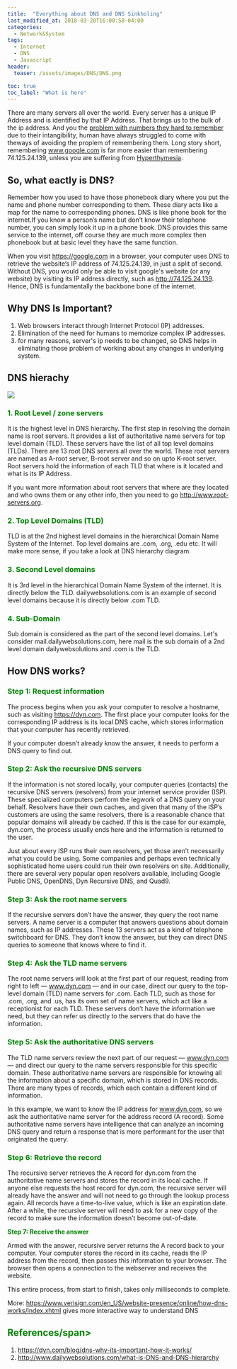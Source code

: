 ```yaml
---
title:  "Everything about DNS and DNS Sinkholing"
last_modified_at: 2018-03-20T16:00:58-04:00
categories: 
  - Network&System
tags:
  - Internet
  - DNS
  - Javascript
header:
  teaser: /assets/images/DNS/DNS.png

toc: true
toc_label: "What is here"
---
```



There are many servers all over the world. Every server has a unique IP Address and is identified by that IP Address. That brings us to the bulk of the ip address. And you the [problem with numbers they hard to remember](http://www.thememoryinstitute.com/remembering-numbers.html) due to their intangibility, human have always struggled to come with theways of avoiding  the proplem of remembering them. Long story short, remembering www.google.com is far more easier than remembering  74.125.24.139, unless you  are suffering from [Hyperthymesia](http://hyperthymesia.net/hyperthymesia/).

## So, what eactly is DNS?

Remember how you used to have those phonebook diary where you put the name and phone number corresponding to them. These diary acts like a map for the name to corresponding phones. DNS is like phone book for the internet.If you know a person’s name but don’t know their telephone number, you can simply look it up in a phone book. DNS provides this same service to the internet, off course they are much more complex then phonebook but at basic level they have the same function.

When you visit https://google.com in a browser, your computer uses DNS to retrieve the website’s IP address of 74.125.24.139, in just a split of second. Without DNS, you would only be able to visit google's website (or any website) by visiting its IP address directly, such as http://74.125.24.139.
Hence, DNS is fundamentally the backbone bone of the internet.

## Why DNS Is Important?

1. Web browsers interact through Internet Protocol (IP) addresses.
2. Elimination of the need for humans to memorize complex IP addresses.
3. for many reasons, server's ip needs to be changed, so DNS helps in eliminating those problem of working about any changes in underlying system.

 ## DNS hierachy

![](http://www.dailywebsolutions.com/images/DNS-hierarchy.png)

###  **<span style="color:green"> 1. Root Level / zone servers </span>**

It is the highest level in DNS hierarchy. The first step in resolving the domain name is root servers. It provides a list of authoritative name servers for top level domain (TLD). These servers have the list of all top level domains (TLDs). There are 13 root DNS servers all over the world. These root servers are named as A-root server, B-root server and so on upto K-root server. Root servers hold the information of each TLD that where is it located and what is its IP Address.

If you want more information about root servers that where are they located and who owns them or any other info, then you need to go http://www.root-servers.org.

### **<span style="color:green"> 2. Top Level Domains (TLD)</span>**

TLD is at the 2nd highest level domains in the hierarchical Domain Name System of the Internet. Top level domains are .com, .org, .edu etc. It will make more sense, if you take a look at DNS hierarchy diagram.

### **<span style="color:green"> 3. Second Level domains</span>**

It is 3rd level in the hierarchical Domain Name System of the internet. It is directly below the TLD. dailywebsolutions.com is an example of second level domains because it is directly below .com TLD.

### **<span style="color:green"> 4. Sub-Domain</span>**

Sub domain is considered as the part of the second level domains. Let's consider mail.dailywebsolutions.com, here mail is the sub domain of a 2nd level domain dailywebsolutions and .com is the TLD.



## How DNS works?

### **<span style="color:green"> Step 1: Request information </span>**

The process begins when you ask your computer to resolve a hostname, such as visiting https://dyn.com. The first place your computer looks for the corresponding IP address is its local DNS cache, which stores information that your computer has recently retrieved.

If your computer doesn’t already know the answer, it needs to perform a DNS query to find out.

### **<span style="color:green"> Step 2: Ask the recursive DNS servers</span>**

If the information is not stored locally, your computer queries (contacts) the recursive DNS servers (resolvers) from your internet service provider (ISP). These specialized computers perform the legwork of a DNS query on your behalf. Resolvers have their own caches, and given that many of the ISP’s customers are using the same resolvers, there is a reasonable chance that popular domains will already be cached. If this is the case for our example, dyn.com, the process usually ends here and the information is returned to the user.

Just about every ISP runs their own resolvers, yet those aren’t necessarily what you could be using. Some companies and perhaps even technically sophisticated home users could run their own resolvers on site. Additionally, there are several very popular open resolvers available, including Google Public DNS, OpenDNS, Dyn Recursive DNS, and Quad9.

### **<span style="color:green"> Step 3: Ask the root name servers</span>**

If the recursive servers don’t have the answer, they query the root name servers. A name server is a computer that answers questions about domain names, such as IP addresses. These 13 servers act as a kind of telephone switchboard for DNS. They don’t know the answer, but they can direct DNS queries to someone that knows where to find it.

### **<span style="color:green"> Step 4: Ask the TLD name servers </span>**

The root name servers will look at the first part of our request, reading from right to left — www.dyn.com — and in our case, direct our query to the top-level domain (TLD) name servers for .com. Each TLD, such as those for .com, .org, and .us, has its own set of name servers, which act like a receptionist for each TLD. These servers don’t have the information we need, but they can refer us directly to the servers that do have the information.

### **<span style="color:green"> Step 5: Ask the authoritative DNS servers</span>**

The TLD name servers review the next part of our request — www.dyn.com — and direct our query to the name servers responsible for this specific domain. These authoritative name servers are responsible for knowing all the information about a specific domain, which is stored in DNS records. There are many types of records, which each contain a different kind of information.

In this example, we want to know the IP address for www.dyn.com, so we ask the authoritative name server for the address record (A record). Some authoritative name servers have intelligence that can analyze an incoming DNS query and return a response that is more performant for the user that originated the query.

### **<span style="color:green"> Step 6: Retrieve the record</span>**

The recursive server retrieves the A record for dyn.com from the authoritative name servers and stores the record in its local cache. If anyone else requests the host record for dyn.com, the recursive server will already have the answer and will not need to go through the lookup process again. All records have a time-to-live value, which is like an expiration date. After a while, the recursive server will need to ask for a new copy of the record to make sure the information doesn’t become out-of-date.

**<span style="color:green"> Step 7: Receive the answer</span>**

Armed with the answer, recursive server returns the A record back to your computer. Your computer stores the record in its cache, reads the IP address from the record, then passes this information to your browser. The browser then opens a connection to the webserver and receives the website.

This entire process, from start to finish, takes only milliseconds to complete.


More:  https://www.verisign.com/en_US/website-presence/online/how-dns-works/index.xhtml gives more interactive way to understand DNS

## **<span style="color:green"> References/span>**

1. https://dyn.com/blog/dns-why-its-important-how-it-works/ 
2. http://www.dailywebsolutions.com/what-is-DNS-and-DNS-hierarchy
 
